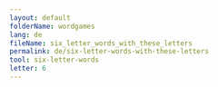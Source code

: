 ```yaml
---
layout: default
folderName: wordgames
lang: de
fileName: six_letter_words_with_these_letters
permalink: de/six-letter-words-with-these-letters
tool: six-letter-words
letter: 6
---
```

